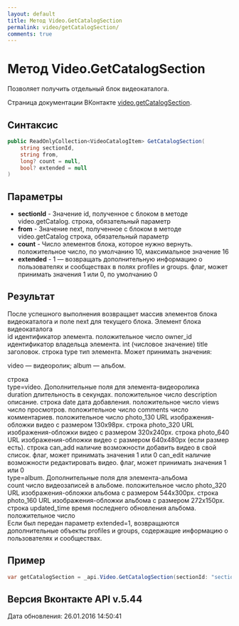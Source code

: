 ```yaml
---
layout: default
title: Метод Video.GetCatalogSection
permalink: video/getCatalogSection/
comments: true
---
```

# Метод Video.GetCatalogSection
Позволяет получить отдельный блок видеокаталога.

Страница документации ВКонтакте [video.getCatalogSection](https://vk.com/dev/video.getCatalogSection).

## Синтаксис
``` csharp
public ReadOnlyCollection<VideoCatalogItem> GetCatalogSection(
	string sectionId,
	string from,
	long? count = null,
	bool? extended = null
)
```

## Параметры
+ **sectionId** - Значение id, полученное с блоком в методе video.getCatalog. строка, обязательный параметр
+ **from** - Значение next, полученное с блоком в методе video.getCatalog строка, обязательный параметр
+ **count** - Число элементов блока, которое нужно вернуть. положительное число, по умолчанию 10, максимальное значение 16
+ **extended** - 1 — возвращать дополнительную информацию о пользователях и сообществах в полях profiles и groups. флаг, может принимать значения 1 или 0, по умолчанию 0

## Результат
После успешного выполнения возвращает массив элементов блока видеокаталога и поле next для текущего блока. 
Элемент блока видеокаталога  
id идентификатор элемента. 
 положительное число owner_id идентификатор владельца элемента. 
 int (числовое значение) title заголовок. 
 строка type тип элемента. Может принимать значения: 



video — видеоролик; 
album — альбом. 

 строка  
type=video. Дополнительные поля для элемента-видеоролика  
duration длительность в секундах. 
 положительное число description описание. 
 строка date дата добавления. 
 положительное число views число просмотров. 
 положительное число comments число комментариев. 
 положительное число photo_130 URL изображения-обложки видео с размером 130x98px. 
 строка photo_320 URL изображения-обложки видео с размером 320x240px. 
 строка photo_640 URL изображения-обложки видео с размером 640x480px (если размер есть). 
 строка can_add наличие возможности добавить видео в свой список. 
 флаг, может принимать значения 1 или 0 can_edit наличие возможности редактировать видео. 
 флаг, может принимать значения 1 или 0  
type=album. Дополнительные поля для элемента-альбома  
count число видеозаписей в альбоме. 
 положительное число photo_320 URL изображения-обложки альбома с размером 544x300px. 
 строка photo_160 URL изображения-обложки альбома с размером 272x150px. 
 строка updated_time время последнего обновления альбома. 
 положительное число  
Если был передан параметр extended=1, возвращаются дополнительные объекты profiles и groups, содержащие информацию о пользователях и сообществах.

## Пример
``` csharp
var getCatalogSection = _api.Video.GetCatalogSection(sectionId: "section_id", from: "from");
```

## Версия Вконтакте API v.5.44
Дата обновления: 26.01.2016 14:50:41
